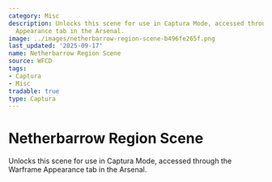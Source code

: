 ```yaml
---
category: Misc
description: Unlocks this scene for use in Captura Mode, accessed through the Warframe
  Appearance tab in the Arsenal.
image: ../images/netherbarrow-region-scene-b496fe265f.png
last_updated: '2025-09-17'
name: Netherbarrow Region Scene
source: WFCD
tags:
- Captura
- Misc
tradable: true
type: Captura
---
```


# Netherbarrow Region Scene

Unlocks this scene for use in Captura Mode, accessed through the Warframe Appearance tab in the Arsenal.


